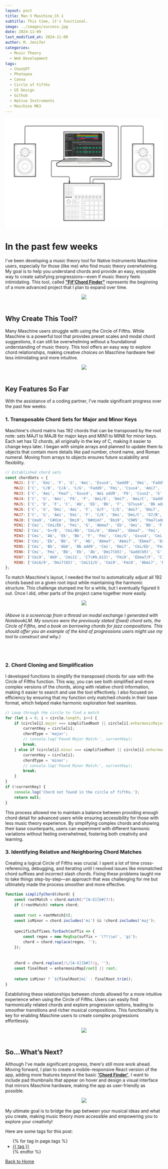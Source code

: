 ```yaml
---
layout: post
title: Man V Maschine_Ch 1
subtitle: This time, it's functional. 
image: ../images/success.jpg
date: 2024-11-09
last_modified_at: 2024-11-09
author: M. Jenifer
categories:
  - Music Theory
  - Web Development
tags:
  - ChatGPT
  - Photopea
  - Canva
  - Circle of Fifths
  - UI Design
  - Github
  - Native Instruments
  - Maschine MK3
---
```


<link rel="stylesheet" type="text/css" href="./_css/styles.css">

<img src="https://raw.githubusercontent.com/matthewjenifer/fif-finder-t2/refs/heads/main/images/MK3_frame.png" style="display: block; margin: auto;">


<h1>In the past few weeks</h1><p>I've been developing a music theory tool for Native Instruments Maschine users, especially for those (like me) who find music theory overwhelming. My goal is to help you understand chords and provide an easy, enjoyable way to create satisfying progressions—even if music theory feels intimidating. This tool, called <a href="https://github.com/matthewjenifer/fif-finder-t2" target="_blank"><b>"Fif'Chord Finder"</b></a> represents the beginning of a more advanced project that I plan to expand over time.</p>

<div style="text-align: center;">
<img src="https://i.ibb.co/zsYF748/Progression-Frame-MAJ-MIN-w-Progkey.png">
</div>
<br>
<h2>Why Create This Tool?</h2>

<p>Many Maschine users struggle with using the Circle of Fifths. While Maschine is a powerful tool that provides preset scales and modal chord suggestions, it can still be overwhelming without a foundational understanding of music theory. This tool offers an easy way to explore chord relationships, making creative choices on Maschine hardware feel less intimidating and more intuitive.</p>

<div style="text-align: center;">
<img src="https://cdn11.bigcommerce.com/s-luvfwivmyi/product_images/uploaded_images/240207-circle-fifths-02.jpg" height=300 >
</div>
<br>
<h2>Key Features So Far</h2>

<p> With the assistance of a coding partner, I've made significant progress over the past few weeks: </p> 

<h3>1. Transposable Chord Sets for Major and Minor Keys</h3>

<p>Maschine's chord matrix has 192 chords that can be transposed by the root note: sets MAJ1 to MAJ8 for major keys and MIN1 to MIN8 for minor keys. Each set has 12 chords, all originally in the key of C, making it easier to change keys later. I began with simple arrays and planned to update them to objects that contain more details like pad number, chord name, and Roman numeral. Moving from arrays to objects ensures future scalability and flexibility.</p>

```javascript
// Established chord sets
const chordSets = {
    MAJ1: ['C', 'Emi', 'F', 'G', 'Ami', 'Esus4', 'Gadd9', 'Dmi', 'Fadd9', 'F6', 'Gsus4', 'G'],
    MAJ2: ['C', 'C/B', 'C/A', 'C/G', 'Fadd9', 'Fmi', 'Csus4', 'Ami7', 'Emi', 'F', 'Gsus4', 'G6'],
    MAJ3: ['C', 'Ami', 'Fma7', 'Gsus4', 'Ami add9', 'F6', 'Csus2', 'G', 'Dsus2', 'Bb add9', 'Gsus4', 'Fadd9'],
    MAJ4: ['C', 'G', 'Ami', 'F6', 'F', 'Ami/E', 'Dmi7', 'Ami/C', 'Gadd9', 'Ami7', 'G/B', 'Dmi/G'],
    MAJ5: ['C', 'D', 'F', 'C', 'Ab', 'Eb', 'Bb', 'F', 'G7sus4', 'Bb add9', 'F6', 'Cadd9'],
    MAJ6: ['C', 'G', 'Dmi', 'Ami', 'F', 'G/F', 'C/E', 'Ami7', 'Dmi7', 'Emi7', 'C/F', 'Gsus4'],
    MAJ7: ['C', 'G', 'Ami', 'Emi', 'F', 'C/E', 'Dmi', 'Dmi/C', 'G7/B', 'G', 'F/A', 'G7/B'],
    MAJ8: ['Cma9', 'C#dim', 'Dmi9', 'D#dim7', 'Emi9', 'C9#5', 'Fma7(add13)', 'Bb9', 'Emi7', 'A9', 'Dmi11', 'G7(b9,b13)'],
    MIN1: ['Cmi', 'Cmi/Eb', 'Fmi', 'G', 'Abma7', 'Eb', 'Gmi', 'Bb', 'F', 'Fmi/Ab', 'Cmi/G', 'G'],
    MIN2: ['Cmi', 'G+/B', 'Cmi/Bb', 'Cmi/A', 'Abma7', 'Ebma7', 'Fmi', 'Bb7', 'Cmi', 'Bbadd9', 'Abadd9', 'G7sus4'],
    MIN3: ['Cmi', 'Ab', 'Eb', 'Bb', 'F', 'Fmi', 'Cmi/G', 'Gsus4', 'Cmi', 'Cmi#5', 'Cmi6', 'Cmi7'],
    MIN4: ['Cmi', 'Eb', 'Bb', 'F', 'Ab', 'Abma7', 'Abmi7', 'Ebma7', 'Dsus4', 'D', 'Fmi/G', 'G+'],
    MIN5: ['Cmi', 'Bb', 'Ab6', 'Bb add9', 'Cmi', 'Dmi7', 'Cmi/Eb', 'Fmi', 'G', 'Ab ma7', 'B6/9', 'Csus4'],
    MIN6: ['Cmi', 'Fmi', 'Bb', 'Eb', 'Ab', 'Dmi7(b5)', 'Gadd(b9)', 'G', 'Ab/G', 'G7', 'Cmi/G', 'G7(b9)'],
    MIN7: ['Cmi9', 'Ab9', 'Cmi11', 'C7(#9,b13)', 'Fmi9', 'Ebma7/F', 'C11', 'Ami11', 'Ab7#11', 'G7#9', 'Cmiadd9', 'G7(b9,b13)'],
    MIN8: ['Cmi6/9', 'Dmi7(b5)', 'Cmi11/G', 'Cmi9', 'Fmi9', 'Abmi7', 'Ebmi7', 'Bbmi7(b5)', 'Ami11', 'Abma7#5', 'G7(b9,b13)', 'Cmi9ma7'],
};
```

<p>To match Maschine's layout, I needed the tool to automatically adjust all 192 chords based on a given root input while maintaining the harmonic structure. This challenge stumped me for a while, but I eventually figured it out. Once I did, other parts of the project came together more easily.</p>

<div style="text-align: center;">
<img src="https://i.ibb.co/smsN3Lv/modal-interchange.png">
</div>

<h6><em>(Above is a screencap from a thread on modal exchange I generated with NotebookLM. My sources were the previously stated (fixed) chord sets, the Circle of Fifths, and a book on borrowing chords for jazz compositions. This should offer you an example of the kind of progressions users might use my tool to construct and why.)</em></h6>
<br>
<h3>2. Chord Cloning and Simplification</h3>

<p>I developed functions to simplify the transposed chords for use with the Circle of Fifths function. This way, you can see both simplified and more complex versions of the chords, along with relative chord information, making it easier to search and use the tool effectively. I also focused on efficiency by ensuring that my function only matched chords in their base format, which helped make harmonic exploration feel seamless.</p>

```javascript
// Loop through the circle to find a match
for (let i = 0; i < circle.length; i++) {
    if (circle[i].major === simplifiedRoot || circle[i].enharmonicMajor === simplifiedRoot) {
        currentKey = circle[i];
        chordType = 'major';
        // console.log('Found Major Match:', currentKey);
        break;
    } else if (circle[i].minor === simplifiedRoot || circle[i].enharmonicMinor === simplifiedRoot) {
        currentKey = circle[i];
        chordType = 'minor';
        // console.log('Found Minor Match:', currentKey);
        break;
    }
}
if (!currentKey) {
    console.log('Chord not found in the circle of fifths.');
    return null;
}
```


<p>This process allowed me to maintain a balance between providing enough chord detail for advanced users while ensuring accessibility for those with less music theory experience. By simplifying complex chords and showing their base counterparts, users can experiment with different harmonic variations without feeling overwhelmed, fostering both creativity and learning.</p>

<!-- ```javascript
const specificSuffixes = [
    'sus4', 'sus2', 'add9', 'addb9', 'ma7', 'ma7add13', 'ma9', 'ma7#5',
    '6', '6/9', 'dim', 'dim7', '7', '7#9', '7b13', '7b9b13', '7#11',
    '9', '9#5', '11', 'b13', 'addb13', 'aug'
];
``` -->

<h3>3. Identifying Relative and Neighboring Chord Matches</h3>

<p>Creating a logical Circle of Fifths was crucial. I spent a lot of time cross-referencing, debugging, and iterating until I resolved issues like mismatched chord suffixes and incorrect slash chords. Fixing these problems taught me to take things step-by-step—an approach that was challenging for me but ultimately made the process smoother and more effective.</p>

```javascript
function simplifyChord(chord) {
    const rootMatch = chord.match(/^[A-G][b#]?/);
    if (!rootMatch) return chord;

    const root = rootMatch[0];
    const isMinor = chord.includes('mi') && !chord.includes('maj');

    specificSuffixes.forEach(suffix => {
        const regex = new RegExp(suffix + '(?!\\w)', 'gi');
        chord = chord.replace(regex, '');
    });
    

    chord = chord.replace(/\/[A-G][b#]?/g, '');
    const finalRoot = enharmonicMap[root] || root;

    return isMinor ? `${finalRoot}mi` : finalRoot.trim();
}
```

<p>Establishing these relationships between chords allowed for a more intuitive experience when using the Circle of Fifths. Users can easily find harmonically related chords and explore progression options, leading to smoother transitions and richer musical compositions. This functionality is key for enabling Maschine users to create complex progressions effortlessly.</p>

<div style="text-align: center;">
<img src="https://preview.redd.it/music-theory-app-sneak-peak-v0-9syeztns0sxd1.png?width=464&format=png&auto=webp&s=42f68b638ecb31f04a61e1f9cd87e6d62b098cfc">
</div>
<br>
<h2>So...What’s Next?</h2>

<p>Although I’ve made significant progress, there's still more work ahead. Moving forward, I plan to create a mobile-responsive React version of the app, adding more features beyond the basic <a href="https://fif-finder-t2.vercel.app" target="_blank"><b>'Chord Finder'</b></a>. I want to include pad thumbnails that appear on hover and design a visual interface that mirrors Maschine hardware, making the app as user-friendly as possible.</p>

<div style="text-align: center;">
<img src="https://i.ibb.co/3r4b6WS/faceplates.png">
</div>

<p>My ultimate goal is to bridge the gap between your musical ideas and what you create, making music theory more accessible and empowering you to explore your creativity!</p>

<!-- <div style="text-align: center;">
<img src="https://i.ibb.co/9cqxB28/theoryappfull.png" height=300>
</div> -->

<p>Here are some tags for this post:</p>
<ul>
{% for tag in page.tags %}
  <li><a href="/tags/{{ tag }}/">{{ tag }}</a></li>
{% endfor %}
</ul>

<p><a href="/">Back to Home</a></p>
